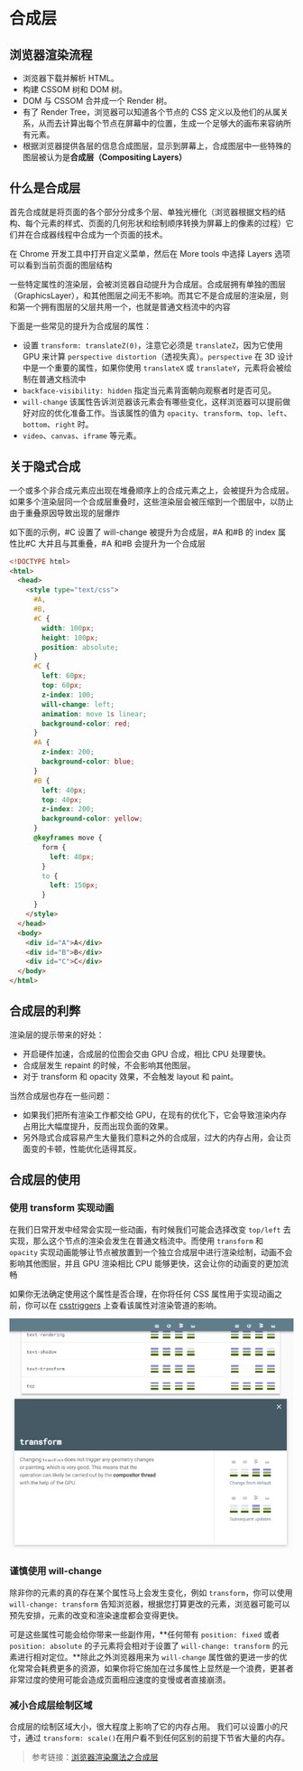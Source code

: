 # 合成层

## 浏览器渲染流程

- 浏览器下载并解析 HTML。
- 构建 CSSOM 树和 DOM 树。
- DOM 与 CSSOM 合并成一个 Render 树。
- 有了 Render Tree，浏览器可以知道各个节点的 CSS 定义以及他们的从属关系，从而去计算出每个节点在屏幕中的位置，生成一个足够大的画布来容纳所有元素。
- 根据浏览器提供各层的信息合成图层，显示到屏幕上，合成图层中一些特殊的图层被认为是**合成层（Compositing Layers）**

## 什么是合成层

首先合成就是将页面的各个部分分成多个层、单独光栅化（浏览器根据文档的结构、每个元素的样式、页面的几何形状和绘制顺序转换为屏幕上的像素的过程）它们并在合成器线程中合成为一个页面的技术。

在 Chrome 开发工具中打开自定义菜单，然后在 More tools 中选择 Layers 选项可以看到当前页面的图层结构

一些特定属性的渲染层，会被浏览器自动提升为合成层。合成层拥有单独的图层（GraphicsLayer），和其他图层之间无不影响。而其它不是合成层的渲染层，则和第一个拥有图层的父层共用一个，也就是普通文档流中的内容

下面是一些常见的提升为合成层的属性：

- 设置 `transform: translateZ(0)`，注意它必须是 `translateZ`，因为它使用 GPU 来计算 `perspective distortion`（透视失真）。`perspective` 在 3D 设计中是一个重要的属性，如果你使用 `translateX` 或 `translateY`，元素将会被绘制在普通文档流中
- `backface-visibility: hidden` 指定当元素背面朝向观察者时是否可见。
- `will-change` 该属性告诉浏览器该元素会有哪些变化，这样浏览器可以提前做好对应的优化准备工作。当该属性的值为 `opacity`、`transform`、`top`、`left`、`bottom`、`right` 时。
- `video`、`canvas`、`iframe` 等元素。

## 关于隐式合成

一个或多个非合成元素应出现在堆叠顺序上的合成元素之上，会被提升为合成层。如果多个渲染层同一个合成层重叠时，这些渲染层会被压缩到一个图层中，以防止由于重叠原因导致出现的层爆炸

如下面的示例，#C 设置了 will-change 被提升为合成层，#A 和#B 的 index 属性比#C 大并且与其重叠，#A 和#B 会提升为一个合成层

```html
<!DOCTYPE html>
<html>
  <head>
    <style type="text/css">
      #A,
      #B,
      #C {
        width: 100px;
        height: 100px;
        position: absolute;
      }
      #C {
        left: 60px;
        top: 60px;
        z-index: 100;
        will-change: left;
        animation: move 1s linear;
        background-color: red;
      }
      #A {
        z-index: 200;
        background-color: blue;
      }
      #B {
        left: 40px;
        top: 40px;
        z-index: 200;
        background-color: yellow;
      }
      @keyframes move {
        form {
          left: 40px;
        }
        to {
          left: 150px;
        }
      }
    </style>
  </head>
  <body>
    <div id="A">A</div>
    <div id="B">B</div>
    <div id="C">C</div>
  </body>
</html>
```

## 合成层的利弊

渲染层的提示带来的好处：

- 开启硬件加速，合成层的位图会交由 GPU 合成，相比 CPU 处理要快。
- 合成层发生 repaint 的时候，不会影响其他图层。
- 对于 transform 和 opacity 效果，不会触发 layout 和 paint。

当然合成层也存在一些问题：

- 如果我们把所有渲染工作都交给 GPU，在现有的优化下，它会导致渲染内存占用比大幅度提升，反而出现负面的效果。
- 另外隐式合成容易产生大量我们意料之外的合成层，过大的内存占用，会让页面变的卡顿，性能优化适得其反。

## 合成层的使用

### 使用 transform 实现动画

在我们日常开发中经常会实现一些动画，有时候我们可能会选择改变 `top/left` 去实现，那么这个节点的渲染会发生在普通文档流中。而使用 `transform` 和 `opacity` 实现动画能够让节点被放置到一个独立合成层中进行渲染绘制，动画不会影响其他图层，并且 GPU 渲染相比 CPU 能够更快，这会让你的动画变的更加流畅

如果你无法确定使用这个属性是否合理，在你将任何 CSS 属性用于实现动画之前，你可以在 [csstriggers](https://csstriggers.com/) 上查看该属性对渲染管道的影响。

![css-triggers](./images/css-triggers.png)

### 谨慎使用 will-change

除非你的元素的真的存在某个属性马上会发生变化，例如 `transform`，你可以使用 `will-change: transform` 告知浏览器，根据您打算更改的元素，浏览器可能可以预先安排，元素的改变和渲染速度都会变得更快。

可是这些属性可能会给你带来一些副作用，**任何带有 `position: fixed` 或者 `position: absolute` 的子元素将会相对于设置了 `will-change: transform` 的元素进行相对定位。**除此之外浏览器用来为 `will-change` 属性做的更进一步的优化常常会耗费更多的资源，如果你将它施加在过多属性上显然是一个浪费，更甚者非常过度的使用可能会造成页面相应速度的变慢或者直接崩溃。

### 减小合成层绘制区域

合成层的绘制区域大小，很大程度上影响了它的内存占用。
我们可以设置小的尺寸，通过 `transform: scale()`在用户看不到任何区别的前提下节省大量的内存。

> 参考链接：[浏览器渲染魔法之合成层](https://mp.weixin.qq.com/s?__biz=MzI1NTg3NzcwNQ==&mid=2247485354&idx=1&sn=32bbe6790588f0d5cdc438a4402cbd55&scene=21#wechat_redirect)
